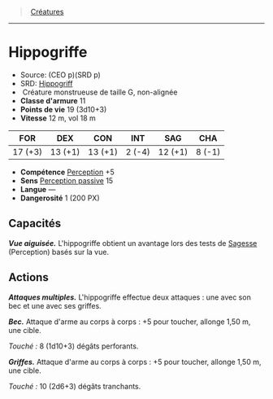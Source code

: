 ﻿---
!MonsterItem
Family: MonsterHD
Type: Créature monstrueuse
Size: G
Alignment: non-alignée
ArmorClass: 11
HitPoints: 19 (3d10+3)
Speed: 12 m, vol 18 m
Strength: 17 (+3)
Dexterity: 13 (+1)
Constitution: 13 (+1)
Intelligence: ' 2 (-4)'
Wisdom: 12 (+1)
Charisma: ' 8 (-1)'
Skills: '[Perception](hd_abilities_wisdom_perception.md) +5'
Senses: '[Perception passive](hd_abilities_dexterity_perception_passive.md) 15'
Languages: —
Challenge: 1 (200 PX)
Id: monsters_hd.md#hippogriffe
ParentLink: monsters_hd.md#créatures
Name: Hippogriffe
ParentName: Créatures
NameLevel: 1
AltName: '[Hippogriff](srd_monsters_hippogriff.md)'
Source: (CEO p)(SRD p)
Attributes: {}
---
> [Créatures](hd_monsters.md)

---

# Hippogriffe

- Source: (CEO p)(SRD p)
- SRD: [Hippogriff](srd_monsters_hippogriff.md)
-  Créature monstrueuse de taille G, non-alignée
- **Classe d'armure** 11
- **Points de vie** 19 (3d10+3)
- **Vitesse** 12 m, vol 18 m

|FOR|DEX|CON|INT|SAG|CHA|
|---|---|---|---|---|---|
|17 (+3)|13 (+1)|13 (+1)| 2 (-4)|12 (+1)| 8 (-1)|

- **Compétence** [Perception](hd_abilities_wisdom_perception.md) +5
- **Sens** [Perception passive](hd_abilities_dexterity_perception_passive.md) 15
- **Langue** —
- **Dangerosité** 1 (200 PX)

## Capacités

**_Vue aiguisée._** L'hippogriffe obtient un avantage lors des tests de [Sagesse](hd_abilities_wisdom.md) (Perception) basés sur la vue.

## Actions

**_Attaques multiples._** L'hippogriffe effectue deux attaques : une avec son bec et une avec ses griffes.

**_Bec._** Attaque d'arme au corps à corps : +5 pour toucher, allonge 1,50 m, une cible.

_Touché :_ 8 (1d10+3) dégâts perforants.

**_Griffes._** Attaque d'arme au corps à corps : +5 pour toucher, allonge 1,50 m, une cible.

_Touché :_ 10 (2d6+3) dégâts tranchants.

